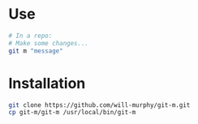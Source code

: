 # Use

```bash
# In a repo:
# Make some changes...
git m "message"
```

# Installation

```bash
git clone https://github.com/will-murphy/git-m.git
cp git-m/git-m /usr/local/bin/git-m
```
